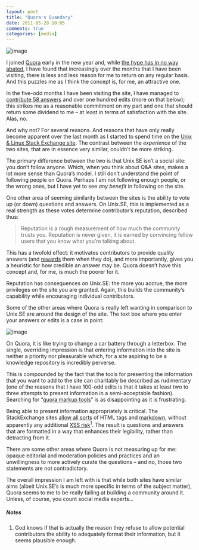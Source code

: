 ```yaml
---
layout: post
title: "Quora's Quandary"
date: 2011-05-28 10:05
comments: true
categories: [media]
---
```

![image](http://dl.dropbox.com/u/261312/Blog-images/quora1.png)

I joined [Quora](http://www.quora.com/ "Quora: Q&A site") early in the
new year and, while 
[the hype has in no way abated](http://techcrunch.com/2011/01/23/why-i-don%E2%80%99t-buy-the-quora-hype/ "TC article on the hype"),
I have found that increasingly over the months that I have been
visiting, there is less and less reason for me to return on any regular
basis. And this puzzles me as I think the concept is, for me, an
attractive one.

In the five-odd months I have been visiting the site, I have managed to
[contribute 58 answers](http://www.quora.com/Jason-Ryan "My Quora profile") 
and over one hundred edits (more on that below); this strikes me as a reasonable
commitment on my part and one that should return some dividend to me –
at least in terms of satisfaction with the site. Alas, no.

And why not? For several reasons. And reasons that have only really
become apparent over the last month as I started to spend time on the
[Unix & Linux Stack Exchange site](http://unix.stackexchange.com/ "Unix and Linux Stack Exchange").
The contrast between the *experience* of the two sites, that are in
essence very similar, couldn’t be more striking.

The primary difference between the two is that Unix.SE isn’t a social
site: you don’t follow anyone. Which, when you think about Q&A sites,
makes a lot more sense than Quora’s model. I still don’t understand the
point of following people on Quora. Perhaps I am not following enough
people, or the wrong ones, but I have yet to see *any benefit* in
following on the site.

One other area of seeming similarity between the sites is the ability to
vote up (or down) questions and answers. On Unix.SE, this is implemented
as a real strength as these votes determine contributor’s reputation,
described thus:

> Reputation is a rough measurement of how much the community trusts
> you. Reputation is never given, it is earned by convincing fellow
> users that you know what you’re talking about.

This has a twofold effect: it motivates contributors to provide quality
answers (and
[rewards](http://unix.stackexchange.com/badges "StackExchange badges")
them when they do), and more importantly, gives you a heuristic for how
credible an answer may be. Quora doesn’t have this concept and, for me,
is much the poorer for it.

Reputation has consequences on Unix.SE: the more you accrue, the more
privileges on the site you are granted. Again, this builds the
community’s capability while encouraging individual contributors.

Some of the other areas where Quora is really left wanting in comparison
to Unix.SE are around the design of the site. The text box where you
enter your answers or edits is a case in point:

![image](http://dl.dropbox.com/u/261312/Blog-images/quora2.png)

On Quora, it is like trying to change a car battery through a letterbox.
The single, overriding impression is that entering information into the
site is neither a priority nor pleasurable which, for a site aspiring to
be a knowledge repository is incredibly perverse.

This is compounded by the fact that the tools for presenting the
information that you want to add to the site can charitably be described
as rudimentary (one of the reasons that I have 100-odd edits is that it
takes at least two to three attempts to present information in a
semi-acceptable fashion). Searching for 
“[quora markup tools](http://www.quora.com/Quora-product/Are-there-any-markup-tags-when-writing-a-question?q=quora+markup+tools "Recursion alert")”
is as disappointing as it is frustrating.

Being able to present information appropriately is critical. The
StackExchange sites 
[allow all sorts](http://unix.stackexchange.com/editing-help "Unix.SE editing guidleines")
of HTML tags and
[markdown](http://daringfireball.net/projects/markdown/syntax "markdown syntax"),
without apparently any additional 
[XSS risk](http://en.wikipedia.org/wiki/Cross-site_scripting "Wikipedia page on Cross site scripting")<sup>1</sup>.
The result is questions and answers that are formatted in a way that
enhances their legibility, rather than detracting from it.

There are some other areas where Quora is not measuring up for me:
opaque editorial and moderation policies and practices and an
unwillingness to more actively curate the questions – and no, those two
statements are not contradictory.

The overall impression I am left with is that while both sites have
similar aims (albeit Unix.SE’s is much more specific in terms of the
subject matter), Quora seems to me to be really failing at building a
community around it. Unless, of course, you count social media experts…

##### Notes
1. God knows if that is actually the reason they refuse to allow
potential contributors the ability to adequately format their
information, but it seems plausible enough.
